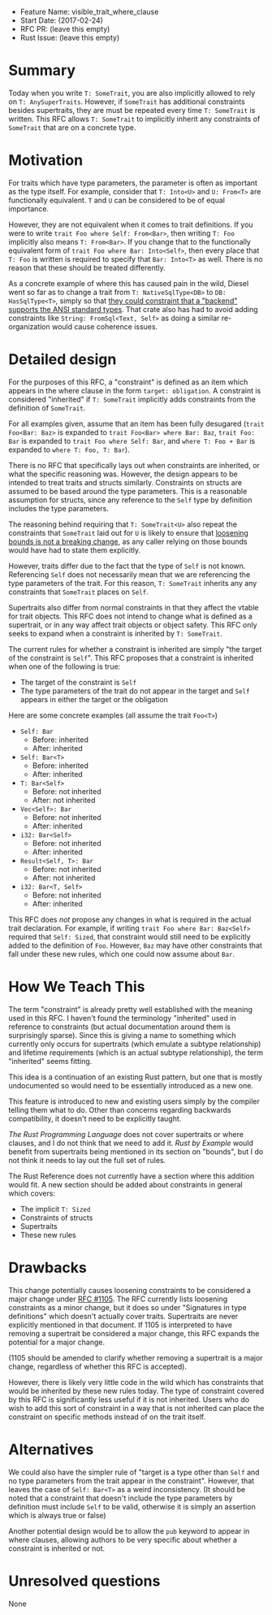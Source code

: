 - Feature Name: visible_trait_where_clause
- Start Date: (2017-02-24)
- RFC PR: (leave this empty)
- Rust Issue: (leave this empty)

# Summary
[summary]: #summary

Today when you write `T: SomeTrait`, you are also implicitly allowed to rely on
`T: AnySuperTraits`. However, if `SomeTrait` has additional constraints besides
supertraits, they are must be repeated every time `T: SomeTrait` is written.
This RFC allows `T: SomeTrait` to implicitly inherit any constraints of
`SomeTrait` that are on a concrete type.

# Motivation
[motivation]: #motivation

For traits which have type parameters, the parameter is often as important as
the type itself. For example, consider that `T: Into<U>` and `U: From<T>` are
functionally equivalent. `T` and `U` can be considered to be of equal
importance.

However, they are not equivalent when it comes to trait definitions. If you were
to write `trait Foo where Self: From<Bar>`, then writing `T: Foo` implicitly
also means `T: From<Bar>`. If you change that to the functionally equivalent
form of `trait Foo where Bar: Into<Self>`, then every place that `T: Foo` is
written is required to specify that `Bar: Into<T>` as well. There is no reason
that these should be treated differently.

As a concrete example of where this has caused pain in the wild, Diesel went so
far as to change a trait from `T: NativeSqlType<DB>` to `DB: HasSqlType<T>`,
simply so that [they could constraint that a "backend" supports the ANSI
standard types](https://github.com/diesel-rs/diesel/commit/b2476d1d). That crate
also has had to avoid adding constraints like `String: FromSql<Text, Self>` as
doing a similar re-organization would cause coherence issues.

# Detailed design
[design]: #detailed-design

For the purposes of this RFC, a "constraint" is defined as an item which appears
in the where clause in the form `target: obligation`. A constraint is considered
"inherited" if `T: SomeTrait` implicitly adds constraints from the definition of
`SomeTrait`.

For all examples given, assume that an item has been fully desugared (`trait
Foo<Bar: Baz>` is expanded to `trait Foo<Bar> where Bar: Baz`, `trait Foo: Bar`
is expanded to `trait Foo where Self: Bar`, and `where T: Foo + Bar` is expanded
to `where T: Foo, T: Bar`).

There is no RFC that specifically lays out when constraints are inherited, or
what the specific reasoning was.  However, the design appears to be intended to
treat traits and structs similarly. Constraints on structs are assumed to be
based around the type parameters. This is a reasonable assumption for structs,
since any reference to the `Self` type by definition includes the type
parameters.

The reasoning behind requiring that `T: SomeTrait<U>` also repeat the
constraints that `SomeTrait` laid out for `U` is likely to ensure that
[loosening bounds is not a breaking change](https://github.com/rust-lang/rfcs/blob/master/text/1105-api-evolution.md#minor-change-loosening-bounds),
as any caller relying on those bounds would have had to state them explicitly.

However, traits differ due to the fact that the type of `Self` is not known.
Referencing `Self` does not necessarily mean that we are referencing the type
parameters of the trait. For this reason, `T: SomeTrait` inherits any any
constraints that `SomeTrait` places on `Self`.

Supertraits also differ from normal constraints in that they affect the vtable
for trait objects. This RFC does not intend to change what is defined as a
supertrait, or in any way affect trait objects or object safety. This RFC only
seeks to expand when a constraint is inherited by `T: SomeTrait`.

The current rules for whether a constraint is inherited are simply "the target
of the constraint is `Self`". This RFC proposes that a constraint is inherited
when one of the following is true:

- The target of the constraint is `Self`
- The type parameters of the trait do not appear in the target and `Self`
  appears in either the target or the obligation

Here are some concrete examples (all assume the trait `Foo<T>`)

- `Self: Bar`
  - Before: inherited
  - After: inherited
- `Self: Bar<T>`
  - Before: inherited
  - After: inherited
- `T: Bar<Self>`
  - Before: not inherited
  - After: not inherited
- `Vec<Self>: Bar`
  - Before: not inherited
  - After: inherited
- `i32: Bar<Self>`
  - Before: not inherited
  - After: inherited
- `Result<Self, T>: Bar`
  - Before: not inherited
  - After: not inherited
- `i32: Bar<T, Self>`
  - Before: not inherited
  - After: inherited

This RFC does *not* propose any changes in what is required in the actual trait
declaration. For example, if writing `trait Foo where Bar: Baz<Self>` required
that `Self: Sized`, that constraint would still need to be explicitly added to
the definition of `Foo`. However, `Baz` may have other constraints that fall
under these new rules, which one could now assume about `Bar`.

# How We Teach This
[how-we-teach-this]: #how-we-teach-this

The term "constraint" is already pretty well established with the meaning used
in this RFC. I haven't found the terminology "inherited" used in reference to
constraints (but actual documentation around them is surprisingly sparse). Since
this is giving a name to something which currently only occurs for supertraits
(which emulate a subtype relationship) and lifetime requirements (which is an
actual subtype relationship), the term "inherited" seems fitting.

This idea is a continuation of an existing Rust pattern, but one that is mostly
undocumented so would need to be essentially introduced as a new one.

This feature is introduced to new and existing users simply by the compiler
telling them what to do. Other than concerns regarding backwards compatibility,
it doesn't need to be explicitly taught.

_The Rust Programming Language_ does not cover supertraits or where clauses, and
I do not think that we need to add it. _Rust by Example_ would benefit from
supertraits being mentioned in its section on "bounds", but I do not think it
needs to lay out the full set of rules.

The Rust Reference does not currently have a section where this addition would
fit. A new section should be added about constraints in general which covers:

- The implicit `T: Sized`
- Constraints of structs
- Supertraits
- These new rules

# Drawbacks
[drawbacks]: #drawbacks

This change potentially causes loosening constraints to be considered a major
change under [RFC #1105]. The RFC currently lists loosening constraints as a
minor change, but it does so under "Signatures in type definitions" which
doesn't actually cover traits. Supertraits are never explicitly mentioned in
that document. If 1105 is interpreted to have removing a supertrait be
considered a major change, this RFC expands the potential for a major change.

(1105 should be amended to clarify whether removing a supertrait is a major
change, regardless of whether this RFC is accepted).

[RFC #1105]: https://github.com/rust-lang/rfcs/blob/master/text/1105-api-evolution.md

However, there is likely very little code in the wild which has constraints that
would be inherited by these new rules today. The type of constraint covered by
this RFC is significantly less useful if it is not inherited. Users who do wish
to add this sort of constraint in a way that is not inherited can place the
constraint on specific methods instead of on the trait itself.

# Alternatives
[alternatives]: #alternatives

We could also have the simpler rule of "target is a type other than `Self` and
no type parameters from the trait appear in the constraint". However, that
leaves the case of `Self: Bar<T>` as a weird inconsistency. (It should be noted
that a constraint that doesn't include the type parameters by definition must
include `Self` to be valid, otherwise it is simply an assertion which is always
true or false)

Another potential design would be to allow the `pub` keyword to appear in where
clauses, allowing authors to be very specific about whether a constraint is
inherited or not.

# Unresolved questions
[unresolved]: #unresolved-questions

None
